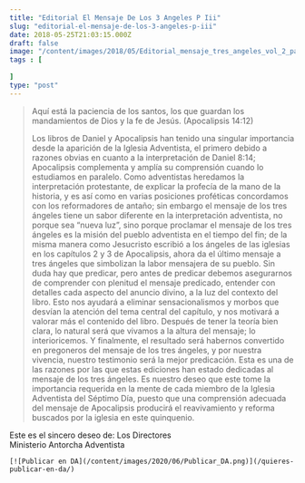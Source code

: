 ```yaml
---
title: "Editorial El Mensaje De Los 3 Angeles P Iii"
slug: "editorial-el-mensaje-de-los-3-angeles-p-iii"
date: 2018-05-25T21:03:15.000Z
draft: false
image: "/content/images/2018/05/Editorial_mensaje_tres_angeles_vol_2_parte_3.png"
tags : [
    
]
type: "post"
---
```


   
>  Aquí está la paciencia de los santos, los que guardan los mandamientos de Dios y la fe de Jesús. (Apocalipsis 14:12)
> 
>   Los libros de Daniel y Apocalipsis han tenido una singular importancia desde la aparición de la Iglesia Adventista, el primero debido a razones obvias en cuanto a la interpretación de Daniel 8:14; Apocalipsis complementa y amplía su comprensión cuando lo estudiamos en paralelo. Como adventistas heredamos la interpretación protestante, de explicar la profecía de la mano de la historia, y es así como en varias posiciones proféticas concordamos con los reformadores de antaño; sin embargo el mensaje de los tres ángeles tiene un sabor diferente en la interpretación adventista, no porque sea “nueva luz”, sino porque proclamar el mensaje de los tres ángeles es la misión del pueblo adventista en el tiempo del fin; de la misma manera como Jesucristo escribió a los ángeles de las iglesias en los capítulos 2 y 3 de Apocalipsis, ahora da el último mensaje a tres ángeles que simbolizan la labor mensajera de su pueblo. Sin duda hay que predicar, pero antes de predicar debemos asegurarnos de comprender con plenitud el mensaje predicado, entender con detalles cada aspecto del anuncio divino, a la luz del contexto del libro. Esto nos ayudará a eliminar sensacionalismos y morbos que desvían la atención del tema central del capítulo, y nos motivará a valorar más el contenido del libro. Después de tener la teoría bien clara, lo natural será que vivamos a la altura del mensaje; lo interioricemos. Y finalmente, el resultado será habernos convertido en pregoneros del mensaje de los tres ángeles, y por nuestra vivencia, nuestro testimonio será la mejor predicación. Esta es una de las razones por las que estas ediciones han estado dedicadas al mensaje de los tres ángeles. Es nuestro deseo que este tome la importancia requerida en la mente de cada miembro de la Iglesia Adventista del Séptimo Día, puesto que una comprensión adecuada del mensaje de Apocalipsis producirá el reavivamiento y reforma buscados por la iglesia en este quinquenio.

 Este es el sincero deseo de: Los Directores  
 Ministerio Antorcha Adventista

    [![Publicar en DA](/content/images/2020/06/Publicar_DA.png)](/quieres-publicar-en-da/) 